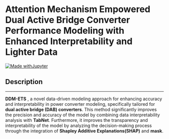 # Attention Mechanism Empowered Dual Active Bridge Converter Performance Modeling with Enhanced Interpretability and Lighter Data
[![Made withJupyter](https://img.shields.io/badge/Made%20with-Jupyter-orange?style=for-the-badge&logo=Jupyter)](https://jupyter.org/try)
## Description
***
**DDM-ETS** , a novel data-driven modeling approach for enhancing accuracy and interpretability in power converter modeling, specifically tailored for **dual active bridge (DAB) converters**. This method significantly improves the precision and accuracy of the model by combining data interpretability analysis with **TabNet**. Furthermore, it improves the transparency and interpretability of the model by analyzing the decision-making process through the integration of **Shapley Additive Explanations(SHAP)** and **mask**.



